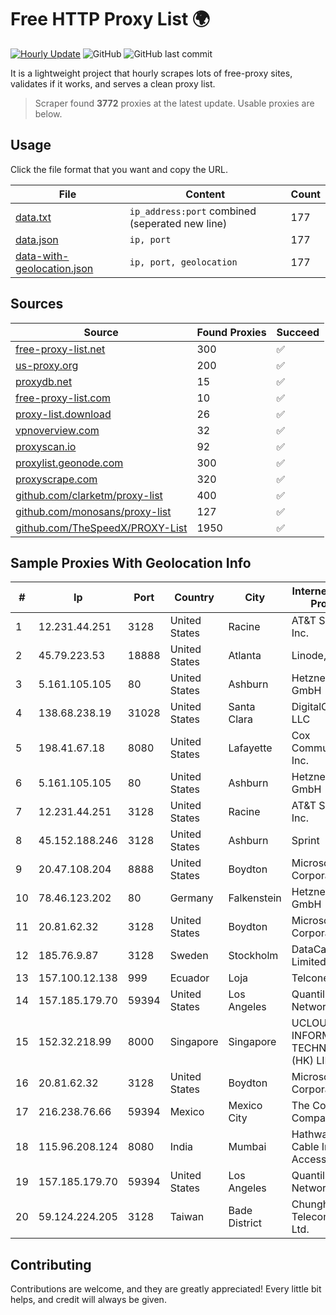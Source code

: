 
# Free HTTP Proxy List 🌍

[![Hourly Update](https://github.com/mertguvencli/http-proxy-list/actions/workflows/main.yml/badge.svg?branch=main)](https://github.com/mertguvencli/http-proxy-list/actions/workflows/main.yml)
![GitHub](https://img.shields.io/github/license/mertguvencli/http-proxy-list)
![GitHub last commit](https://img.shields.io/github/last-commit/mertguvencli/http-proxy-list)

It is a lightweight project that hourly scrapes lots of free-proxy sites, validates if it works, and serves a clean proxy list.


> Scraper found **3772** proxies at the latest update. Usable proxies are below.

## Usage

Click the file format that you want and copy the URL.


|File|Content|Count|
|----|-------|-----|
|[data.txt](https://raw.githubusercontent.com/mertguvencli/http-proxy-list/main/proxy-list/data.txt)|`ip_address:port` combined (seperated new line)|177|
|[data.json](https://raw.githubusercontent.com/mertguvencli/http-proxy-list/main/proxy-list/data.json)|`ip, port`|177|
|[data-with-geolocation.json](https://raw.githubusercontent.com/mertguvencli/http-proxy-list/main/proxy-list/data-with-geolocation.json)|`ip, port, geolocation`|177|

## Sources

|Source|Found Proxies|Succeed|
|------|-------------|-------|
|[free-proxy-list.net](https://free-proxy-list.net)|300|✅|
|[us-proxy.org](https://www.us-proxy.org)|200|✅|
|[proxydb.net](http://proxydb.net)|15|✅|
|[free-proxy-list.com](https://free-proxy-list.com/?page=&port=&type%5B%5D=http&type%5B%5D=https&up_time=0&search=Search)|10|✅|
|[proxy-list.download](https://www.proxy-list.download/HTTP)|26|✅|
|[vpnoverview.com](https://vpnoverview.com/privacy/anonymous-browsing/free-proxy-servers)|32|✅|
|[proxyscan.io](https://www.proxyscan.io)|92|✅|
|[proxylist.geonode.com](https://proxylist.geonode.com/api/proxy-list?limit=300&page=1&sort_by=lastChecked&sort_type=desc&protocols=http,https)|300|✅|
|[proxyscrape.com](https://api.proxyscrape.com/v2/?request=displayproxies&protocol=http&timeout=10000&country=all&ssl=all&anonymity=all)|320|✅|
|[github.com/clarketm/proxy-list](https://raw.githubusercontent.com/clarketm/proxy-list/master/proxy-list-raw.txt)|400|✅|
|[github.com/monosans/proxy-list](https://raw.githubusercontent.com/monosans/proxy-list/main/proxies/http.txt)|127|✅|
|[github.com/TheSpeedX/PROXY-List](https://raw.githubusercontent.com/TheSpeedX/PROXY-List/master/http.txt)|1950|✅|


## Sample Proxies With Geolocation Info

|#|Ip|Port|Country|City|Internet Service Provider|
|-|--|----|-------|----|-------------------------|
|1|12.231.44.251|3128|United States|Racine|AT&T Services, Inc.|
|2|45.79.223.53|18888|United States|Atlanta|Linode, LLC|
|3|5.161.105.105|80|United States|Ashburn|Hetzner Online GmbH|
|4|138.68.238.19|31028|United States|Santa Clara|DigitalOcean, LLC|
|5|198.41.67.18|8080|United States|Lafayette|Cox Communications Inc.|
|6|5.161.105.105|80|United States|Ashburn|Hetzner Online GmbH|
|7|12.231.44.251|3128|United States|Racine|AT&T Services, Inc.|
|8|45.152.188.246|3128|United States|Ashburn|Sprint|
|9|20.47.108.204|8888|United States|Boydton|Microsoft Corporation|
|10|78.46.123.202|80|Germany|Falkenstein|Hetzner Online GmbH|
|11|20.81.62.32|3128|United States|Boydton|Microsoft Corporation|
|12|185.76.9.87|3128|Sweden|Stockholm|DataCamp Limited|
|13|157.100.12.138|999|Ecuador|Loja|Telconet S.A|
|14|157.185.179.70|59394|United States|Los Angeles|Quantil Networks Inc|
|15|152.32.218.99|8000|Singapore|Singapore|UCLOUD INFORMATION TECHNOLOGY (HK) LIMITED|
|16|20.81.62.32|3128|United States|Boydton|Microsoft Corporation|
|17|216.238.76.66|59394|Mexico|Mexico City|The Constant Company|
|18|115.96.208.124|8080|India|Mumbai|Hathway IP over Cable Internet Access|
|19|157.185.179.70|59394|United States|Los Angeles|Quantil Networks Inc|
|20|59.124.224.205|3128|Taiwan|Bade District|Chunghwa Telecom Co., Ltd.|



## Contributing

Contributions are welcome, and they are greatly appreciated! Every
little bit helps, and credit will always be given.

